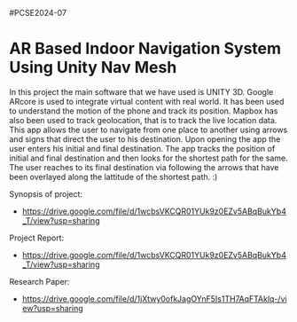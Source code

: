 #PCSE2024-07
# AR Based Indoor Navigation System Using Unity Nav Mesh

In this project the main software that we have used is UNITY 3D. Google ARcore is used to integrate virtual content with real world. It has been used to understand the motion of the phone and track its position. Mapbox has also been used to track geolocation, that is to track the live location data. This app allows the user to navigate from one place to another using arrows and signs that direct the user to his destination. Upon opening the app the user enters his initial and final destination. The app tracks the position of initial and final destination and then looks for the shortest path for the same. The user reaches to its final destination via following the arrows that have been overlayed along the lattitude of the shortest path. :)

Synopsis of project:

- https://drive.google.com/file/d/1wcbsVKCQR01YUk9z0EZv5ABqBukYb4_T/view?usp=sharing

Project Report:

- https://drive.google.com/file/d/1wcbsVKCQR01YUk9z0EZv5ABqBukYb4_T/view?usp=sharing

Research Paper:

- https://drive.google.com/file/d/1jXtwy0ofkJagOYnF5Is1TH7AqFTAklq-/view?usp=sharing
